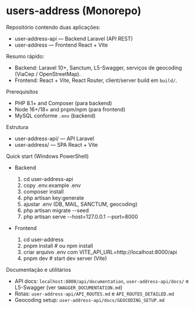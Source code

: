 # users-address (Monorepo)

Repositório contendo duas aplicações:
- user-address-api — Backend Laravel (API REST)
- user-address — Frontend React + Vite

Resumo rápido:
- Backend: Laravel 10+, Sanctum, L5-Swagger, serviços de geocoding (ViaCep / OpenStreetMap).
- Frontend: React + Vite, React Router, client/server build em `build/`.

Prerequisitos
- PHP 8.1+ and Composer (para backend)
- Node 16+/18+ and pnpm/npm (para frontend)
- MySQL conforme `.env` (backend)

Estrutura
- user-address-api/ — API Laravel
- user-address/ — SPA React + Vite

Quick start (Windows PowerShell)
- Backend
  1. cd user-address-api
  2. copy .env.example .env
  3. composer install
  4. php artisan key:generate
  5. ajustar .env (DB, MAIL, SANCTUM, geocoding)
  6. php artisan migrate --seed
  7. php artisan serve --host=127.0.0.1 --port=8000

- Frontend
  1. cd user-address
  2. pnpm install  # ou npm install
  3. criar arquivo .env com VITE_API_URL=http://localhost:8000/api
  4. pnpm dev  # start dev server (Vite)

Documentação e utilitários
- API docs: `localhost:8000/api/documentation`, `user-address-api/docs/` e L5-Swagger (ver `SWAGGER_DOCUMENTATION.md`)
- Rotas: `user-address-api/API_ROUTES.md` e `API_ROUTES_DETAILED.md`
- Geocoding setup: `user-address-api/docs/GEOCODING_SETUP.md`


